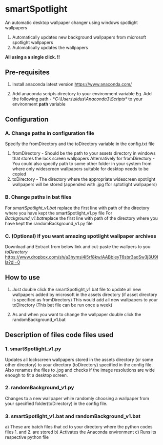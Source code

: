 # smartSpotlight
An automatic desktop wallpaper changer using windows spotlight wallpapers 
1. Automatically updates new background wallpapers from microsoft spotlight wallpapers
2. Automatically updates the wallpapers

**All using a a single click. !!**

## Pre-requisites
1. Install anaconda latest version
https://www.anaconda.com/

2. Add anaconda scripts directory to your environment variable
Eg. Add the following path - **C:\Users\sidus\Anaconda3\Scripts\** to your environment **path** variable

## Configuration

### A. Change paths in configuration file

Specify the fromDirectory and the toDirectory variable in the config.txt file
1. fromDirectory - Should be the path to your assets directory in windows that stores the lock screen wallpapers
Alternatively for fromDirectory - You could also specify path to some other folder in your system from where only widescreen wallpapers suitable for desktop needs to be copied
2. toDirectory - The directory where the appropriate widescreen spotlight wallpapers will be stored (appended with .jpg ffor sptotlight wallpapers)

### B. Change paths in bat files
For *smartSpotlight_v1.bat* replace the first line with path of the directory where you have kept the smartSpotlight_v1.py file
For  *Background_v1.bat*replace the first line with path of the directory where you have kept the randomBackground_v1.py file


### C. (Optional) If you want amazing spotlight wallpaper archives
Download and Extract from below link and cut-paste the wallpers to you *toDirectory*
https://www.dropbox.com/sh/a3hymsi4i5rf8kw/AABbieyT6sbr3aoSw3j3U9Ila?dl=0

## How to use

1. Just double click the smartSpotlight_v1.bat file to update all new wallpapers added by microsoft in the assets directory (if asset directory is specified as fromDirectory)
This would add all new wallpapers to your toDirectory (This bat file can be run once a week)

2. As and when you want to change the wallpaper double click the randomBackground_v1.bat


## Description of files code files used

### 1. smartSpotlight_v1.py
Updates all lockscreen wallpapers stored in the assets directory (or some other directory) to your directory (toDirectory) specified in the config file. Also renames the files to .jpg and checks if the image resolutions are wide enough to fit a desktop screen.

### 2. randomBackground_v1.py
Changes to a new wallpaper while randomly choosing a wallpaper from your specified folder(toDirectory) in the config file.

### 3. smartSpotlight_v1.bat and randomBackground_v1.bat
a) These are batch files that cd to your directory where the python codes files 1. and 2. are stored
b) Activates the Anaconda environment
c) Runs its respective python file
